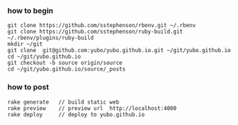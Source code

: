 ### how to begin
	git clone https://github.com/sstephenson/rbenv.git ~/.rbenv
	git clone https://github.com/sstephenson/ruby-build.git ~/.rbenv/plugins/ruby-build
	mkdir ~/git
	git clone  git@github.com:yubo/yubo.github.io.git ~/git/yubo.github.io
	cd ~/git/yubo.github.io
	git checkout -b source origin/source
	cd ~/git/yubo.github.io/source/_posts


### how to post
	rake generate	// build static web
	rake preview    // preview url  http://localhost:4000
	rake deploy		// deploy to yubo.github.io

